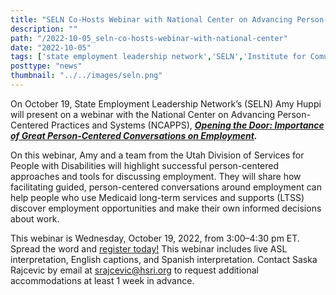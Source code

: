 ```yaml
---
title: "SELN Co-Hosts Webinar with National Center on Advancing Person-Centered Practices and Systems for Disability Employment Awareness Month"
description: ""
path: "/2022-10-05_seln-co-hosts-webinar-with-national-center"
date: "2022-10-05"
tags: ['state employment leadership network','SELN','Institute for Comunity Inclusion']
posttype: "news"
thumbnail: "../../images/seln.png"
---
```


On October 19, State Employment Leadership Network’s (SELN) Amy Huppi will present on a webinar with the National Center on Advancing Person-Centered Practices and Systems (NCAPPS), [**_Opening the Door: Importance of Great Person-Centered Conversations on Employment_**](https://us06web.zoom.us/webinar/register/WN_3_qhEWk9TxS-b9osVzs4hw)**_._**

On this webinar, Amy and a team from the Utah Division of Services for People with Disabilities will highlight successful person-centered approaches and tools for discussing employment. They will share how facilitating guided, person-centered conversations around employment can help people who use Medicaid long-term services and supports (LTSS) discover employment opportunities and make their own informed decisions about work.

This webinar is Wednesday, October 19, 2022, from 3:00–4:30 pm ET. Spread the word and [register today!](https://us06web.zoom.us/webinar/register/WN_3_qhEWk9TxS-b9osVzs4hw) This webinar includes live ASL interpretation, English captions, and Spanish interpretation. Contact Saska Rajcevic by email at [srajcevic@hsri.org](mailto:srajcevic@hsri.org) to request additional accommodations at least 1 week in advance.